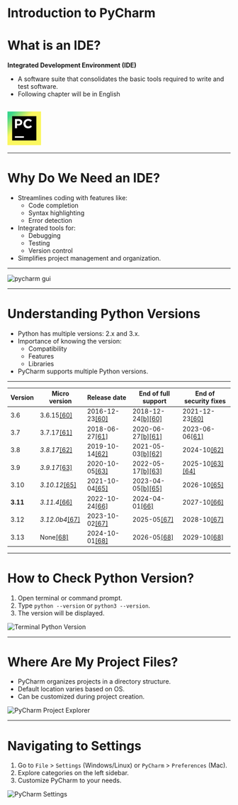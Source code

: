 # Introduction to PyCharm

# What is an IDE?

**Integrated Development Environment (IDE)**

- A software suite that consolidates the basic tools required to write and test software.
- Following chapter will be in English
  

<br>
<img style="width:15%" src="img/pycharm_logo.png">

---

# Why Do We Need an IDE?
- Streamlines coding with features like:
  - Code completion
  - Syntax highlighting
  - Error detection
- Integrated tools for:
  - Debugging
  - Testing
  - Version control
- Simplifies project management and organization.

---

![pycharm gui](pycharm_gui.png)

---

# Understanding Python Versions
- Python has multiple versions: 2.x and 3.x.
- Importance of knowing the version:
  - Compatibility
  - Features
  - Libraries
- PyCharm supports multiple Python versions.


---

| Version  | Micro version                                                                           | Release date                                                                            | End of full support                                                                                                                                                         | End of security fixes                                                                                                                                             |
| -------- | --------------------------------------------------------------------------------------- | --------------------------------------------------------------------------------------- | --------------------------------------------------------------------------------------------------------------------------------------------------------------------------- | ----------------------------------------------------------------------------------------------------------------------------------------------------------------- |
| 3.6      | 3.6.15[[60]](https://en.wikipedia.org/wiki/History_of_Python#cite_note-pep-0494-63)     | 2016-12-23[[60]](https://en.wikipedia.org/wiki/History_of_Python#cite_note-pep-0494-63) | 2018-12-24[[b]](https://en.wikipedia.org/wiki/History_of_Python#cite_note-last-bug-release-52)[[60]](https://en.wikipedia.org/wiki/History_of_Python#cite_note-pep-0494-63) | 2021-12-23[[60]](https://en.wikipedia.org/wiki/History_of_Python#cite_note-pep-0494-63)                                                                           |
| 3.7      | 3.7.17[[61]](https://en.wikipedia.org/wiki/History_of_Python#cite_note-pep-0537-64)     | 2018-06-27[[61]](https://en.wikipedia.org/wiki/History_of_Python#cite_note-pep-0537-64) | 2020-06-27[[b]](https://en.wikipedia.org/wiki/History_of_Python#cite_note-last-bug-release-52)[[61]](https://en.wikipedia.org/wiki/History_of_Python#cite_note-pep-0537-64) | 2023-06-06[[61]](https://en.wikipedia.org/wiki/History_of_Python#cite_note-pep-0537-64)                                                                           |
| 3.8      | *3.8.17*[[62]](https://en.wikipedia.org/wiki/History_of_Python#cite_note-pep-0569-65)   | 2019-10-14[[62]](https://en.wikipedia.org/wiki/History_of_Python#cite_note-pep-0569-65) | 2021-05-03[[b]](https://en.wikipedia.org/wiki/History_of_Python#cite_note-last-bug-release-52)[[62]](https://en.wikipedia.org/wiki/History_of_Python#cite_note-pep-0569-65) | 2024-10[[62]](https://en.wikipedia.org/wiki/History_of_Python#cite_note-pep-0569-65)                                                                              |
| 3.9      | *3.9.17*[[63]](https://en.wikipedia.org/wiki/History_of_Python#cite_note-pep-0596-66)   | 2020-10-05[[63]](https://en.wikipedia.org/wiki/History_of_Python#cite_note-pep-0596-66) | 2022-05-17[[b]](https://en.wikipedia.org/wiki/History_of_Python#cite_note-last-bug-release-52)[[63]](https://en.wikipedia.org/wiki/History_of_Python#cite_note-pep-0596-66) | 2025-10[[63]](https://en.wikipedia.org/wiki/History_of_Python#cite_note-pep-0596-66)[[64]](https://en.wikipedia.org/wiki/History_of_Python#cite_note-pep-0602-67) |
| 3.10     | *3.10.12*[[65]](https://en.wikipedia.org/wiki/History_of_Python#cite_note-pep-0619-68)  | 2021-10-04[[65]](https://en.wikipedia.org/wiki/History_of_Python#cite_note-pep-0619-68) | 2023-04-05[[b]](https://en.wikipedia.org/wiki/History_of_Python#cite_note-last-bug-release-52)[[65]](https://en.wikipedia.org/wiki/History_of_Python#cite_note-pep-0619-68) | 2026-10[[65]](https://en.wikipedia.org/wiki/History_of_Python#cite_note-pep-0619-68)                                                                              |
| **3.11** | *3.11.4*[[66]](https://en.wikipedia.org/wiki/History_of_Python#cite_note-pep-0664-69)   | 2022-10-24[[66]](https://en.wikipedia.org/wiki/History_of_Python#cite_note-pep-0664-69) | 2024-04-01[[66]](https://en.wikipedia.org/wiki/History_of_Python#cite_note-pep-0664-69)                                                                                     | 2027-10[[66]](https://en.wikipedia.org/wiki/History_of_Python#cite_note-pep-0664-69)                                                                              |
| 3.12     | *3.12.0b4*[[67]](https://en.wikipedia.org/wiki/History_of_Python#cite_note-pep-0693-70) | 2023-10-02[[67]](https://en.wikipedia.org/wiki/History_of_Python#cite_note-pep-0693-70) | 2025-05[[67]](https://en.wikipedia.org/wiki/History_of_Python#cite_note-pep-0693-70)                                                                                        | 2028-10[[67]](https://en.wikipedia.org/wiki/History_of_Python#cite_note-pep-0693-70)                                                                              |
| 3.13     | None[[68]](https://en.wikipedia.org/wiki/History_of_Python#cite_note-pep-0719-71)       | 2024-10-01[[68]](https://en.wikipedia.org/wiki/History_of_Python#cite_note-pep-0719-71) | 2026-05[[68]](https://en.wikipedia.org/wiki/History_of_Python#cite_note-pep-0719-71)                                                                                        | 2029-10[[68]](https://en.wikipedia.org/wiki/History_of_Python#cite_note-pep-0719-71)                                                                              |

---

# How to Check Python Version?

1. Open terminal or command prompt.
2. Type `python --version` or `python3 --version`.
3. The version will be displayed.

![Terminal Python Version](URL_TO_TERMINAL_PYTHON_VERSION_IMAGE)

---

# Where Are My Project Files?

- PyCharm organizes projects in a directory structure.
- Default location varies based on OS.
- Can be customized during project creation.

![PyCharm Project Explorer](URL_TO_PYCHARM_PROJECT_EXPLORER_IMAGE)

---

# Navigating to Settings

1. Go to `File` > `Settings` (Windows/Linux) or `PyCharm` > `Preferences` (Mac).
2. Explore categories on the left sidebar.
3. Customize PyCharm to your needs.

![PyCharm Settings](URL_TO_PYCHARM_SETTINGS_IMAGE)
